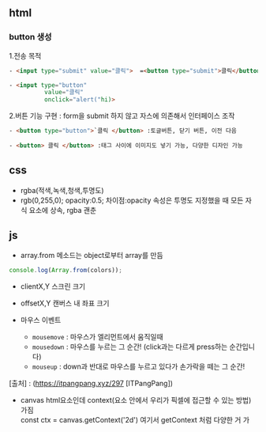 ## html
### button 생성

1.전송 목적
```html
- <input type="submit" value="클릭">  =<button type="submit">클릭</button>

- <input type="button"
          value="클릭"
          onclick="alert("hi)>
```

2.버튼 기능 구현 : form을 submit 하지 않고 자스에 의존해서 인터페이스 조작
```html
- <button type="button">`클릭 </button> :토글버튼, 닫기 버튼, 이전 다음
   
- <button> 클릭 </button> :태그 사이에 이미지도 넣기 가능, 다양한 디자인 가능
```

## css
 - rgba(적색,녹색,청색,투명도)
 - rgb(0,255,0); opacity:0.5;
 차이점:opacity 속성은 투명도 지정했을 때 모든 자식 요소에 상속, rgba 괜춘


## js
- array.from 메소드는 object로부터 array를 만듬<br>
```javascript
console.log(Array.from(colors));
```

- clientX,Y 스크린 크기
- offsetX,Y 캔버스 내 좌표 크기

- 마우스 이벤트
    + `mousemove` : 마우스가 엘리먼트에서 움직일때
    + `mousedown` : 마우스를 누르는 그 순간! (click과는 다르게 press하는 순간입니다)
    + `mouseup` : down과 반대로 마우스를 누르고 있다가 손가락을 떼는 그 순간!

[출처] : (https://itpangpang.xyz/297 [ITPangPang])


- canvas
html요소인데 context(요소 안에서 우리가 픽셀에 접근할 수 있는 방법) 가짐 <br>
const ctx = canvas.getContext('2d') 여기서 getContext 처럼 다양한 거 가
